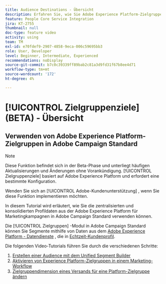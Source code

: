 ```yaml
---
title: Audience Destinations - Übersicht
description: Erfahren Sie, wie Sie Adobe Experience Platform-Zielgruppen in Adobe Campaign Standard verwenden.
feature: People Core Service Integration
jira: KT-2755
thumbnail: null
doc-type: feature video
activity: using
team: TM
exl-id: e70fdef9-2907-4858-9eca-006c59695bb3
role: User, Developer
level: Beginner, Intermediate, Experienced
recommendations: noDisplay
source-git-commit: b7c0c39339ff89bab2c81a3d9fd31f67b8ee4d71
workflow-type: tm+mt
source-wordcount: '172'
ht-degree: 4%

---
```


# [!UICONTROL Zielgruppenziele] (BETA) - Übersicht

## Verwenden von Adobe Experience Platform-Zielgruppen in Adobe Campaign Standard

>[!NOTE]
>
>Diese Funktion befindet sich in der Beta-Phase und unterliegt häufigen Aktualisierungen und Änderungen ohne Vorankündigung. [!UICONTROL Zielgruppenziele] basiert auf Adobe Experience Platform und erfordert eine bestimmte Konfiguration.
>
>Wenden Sie sich an [!UICONTROL Adobe-Kundenunterstützung] , wenn Sie diese Funktion implementieren möchten.
>

In diesem Tutorial wird erläutert, wie Sie die zentralisierten und konsolidierten Profildaten aus der Adobe Experience Platform für Marketingkampagnen in Adobe Campaign Standard verwenden können.

Die [!UICONTROL Zielgruppen] -Modul in Adobe Campaign Standard können Sie Segmente mithilfe von Daten aus dem [Adobe Experience Platform - Datendienste](https://developer.adobe.com/apis/experienceplatform/home/services.html) , die in [Echtzeit-Kundenprofil](https://experienceleague.adobe.com/docs/platform-learn/tutorials/profiles/understanding-the-real-time-customer-profile.html?lang=en).

Die folgenden Video-Tutorials führen Sie durch die verschiedenen Schritte:

1. [Erstellen einer Audience mit dem Unified Segment Builder](/help/profiles-and-audiences/audience-destinations/creating-audiences-using-segment-builder.md)
2. [Aktivieren von Experience Platform-Zielgruppen in einem Marketing-Workflow](/help/profiles-and-audiences/audience-destinations/activating-aep-audiences.md)
3. [Zielgruppendimension eines Versands für eine Platform-Zielgruppe ändern](/help/profiles-and-audiences/audience-destinations/changing-targeting-dimension.md)
